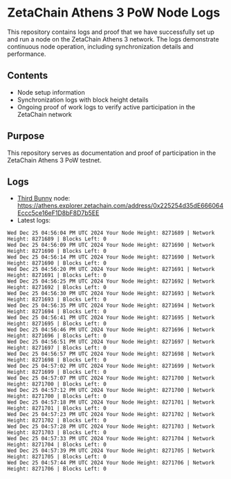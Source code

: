 # ZetaChain Athens 3 PoW Node Logs
This repository contains logs and proof that we have successfully set up and run a node on the ZetaChain Athens 3 network. The logs demonstrate continuous node operation, including synchronization details and performance.

## Contents
- Node setup information
- Synchronization logs with block height details
- Ongoing proof of work logs to verify active participation in the ZetaChain network

## Purpose
This repository serves as documentation and proof of participation in the ZetaChain Athens 3 PoW testnet.

## Logs

- [Third Bunny](https://thirdbunny.xyz/) node: https://athens.explorer.zetachain.com/address/0x225254d35dE666064Eccc5ce16eF1D8bF8D7b5EE
- Latest logs:
```
Wed Dec 25 04:56:04 PM UTC 2024 Your Node Height: 8271689 | Network Height: 8271689 | Blocks Left: 0
Wed Dec 25 04:56:09 PM UTC 2024 Your Node Height: 8271690 | Network Height: 8271690 | Blocks Left: 0
Wed Dec 25 04:56:14 PM UTC 2024 Your Node Height: 8271690 | Network Height: 8271690 | Blocks Left: 0
Wed Dec 25 04:56:20 PM UTC 2024 Your Node Height: 8271691 | Network Height: 8271691 | Blocks Left: 0
Wed Dec 25 04:56:25 PM UTC 2024 Your Node Height: 8271692 | Network Height: 8271692 | Blocks Left: 0
Wed Dec 25 04:56:30 PM UTC 2024 Your Node Height: 8271693 | Network Height: 8271693 | Blocks Left: 0
Wed Dec 25 04:56:35 PM UTC 2024 Your Node Height: 8271694 | Network Height: 8271694 | Blocks Left: 0
Wed Dec 25 04:56:41 PM UTC 2024 Your Node Height: 8271695 | Network Height: 8271695 | Blocks Left: 0
Wed Dec 25 04:56:46 PM UTC 2024 Your Node Height: 8271696 | Network Height: 8271696 | Blocks Left: 0
Wed Dec 25 04:56:51 PM UTC 2024 Your Node Height: 8271697 | Network Height: 8271697 | Blocks Left: 0
Wed Dec 25 04:56:57 PM UTC 2024 Your Node Height: 8271698 | Network Height: 8271698 | Blocks Left: 0
Wed Dec 25 04:57:02 PM UTC 2024 Your Node Height: 8271699 | Network Height: 8271699 | Blocks Left: 0
Wed Dec 25 04:57:07 PM UTC 2024 Your Node Height: 8271700 | Network Height: 8271700 | Blocks Left: 0
Wed Dec 25 04:57:12 PM UTC 2024 Your Node Height: 8271700 | Network Height: 8271700 | Blocks Left: 0
Wed Dec 25 04:57:18 PM UTC 2024 Your Node Height: 8271701 | Network Height: 8271701 | Blocks Left: 0
Wed Dec 25 04:57:23 PM UTC 2024 Your Node Height: 8271702 | Network Height: 8271702 | Blocks Left: 0
Wed Dec 25 04:57:28 PM UTC 2024 Your Node Height: 8271703 | Network Height: 8271703 | Blocks Left: 0
Wed Dec 25 04:57:33 PM UTC 2024 Your Node Height: 8271704 | Network Height: 8271704 | Blocks Left: 0
Wed Dec 25 04:57:39 PM UTC 2024 Your Node Height: 8271705 | Network Height: 8271705 | Blocks Left: 0
Wed Dec 25 04:57:44 PM UTC 2024 Your Node Height: 8271706 | Network Height: 8271706 | Blocks Left: 0
```

